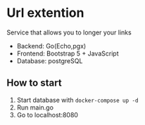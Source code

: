 # Url extention
Service that allows you to longer your links

+ Backend: Go(Echo,pgx)
+ Frontend: Bootstrap 5 + JavaScript
+ Database: postgreSQL

## How to start
1. Start database with `docker-compose up -d`
2. Run main.go
3. Go to localhost:8080
